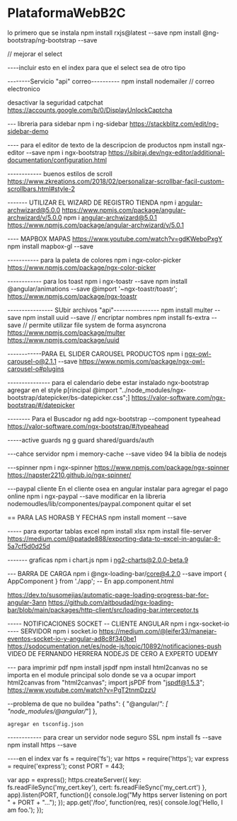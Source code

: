 # PlataformaWebB2C

lo primero que se instala 
npm install rxjs@latest --save
npm install @ng-bootstrap/ng-bootstrap --save 


// mejorar el select 

----incluir esto en el index para que el select sea de otro tipo
<script src="https://cdnjs.cloudflare.com/ajax/libs/bootstrap-select/1.13.1/js/bootstrap-select.min.js"></script>
<link rel="stylesheet" href="https://cdnjs.cloudflare.com/ajax/libs/bootstrap-select/1.13.1/css/bootstrap-select.min.css">


--------Servicio "api" correo----------
npm install nodemailer // correo electronico

desactivar la seguridad catpchat
https://accounts.google.com/b/0/DisplayUnlockCaptcha


--- libreria para sidebar
npm i ng-sidebar
https://stackblitz.com/edit/ng-sidebar-demo


---- para el editor de texto de la descripcion de productos
npm install ngx-editor --save
npm i ngx-bootstrap
https://sibiraj.dev/ngx-editor/additional-documentation/configuration.html


------------ buenos estilos de scroll
https://www.zkreations.com/2018/02/personalizar-scrollbar-facil-custom-scrollbars.html#style-2


------- UTILIZAR EL WIZARD DE REGISTRO TIENDA
       npm i angular-archwizard@5.0.0
       https://www.npmjs.com/package/angular-archwizard/v/5.0.0
       npm i angular-archwizard@5.0.1
       https://www.npmjs.com/package/angular-archwizard/v/5.0.1

---- MAPBOX MAPAS
https://www.youtube.com/watch?v=gdKWeboPxgY
npm install mapbox-gl --save



----------- para la paleta de colores
            npm i ngx-color-picker
https://www.npmjs.com/package/ngx-color-picker



------------ para los toast
npm i ngx-toastr --save
npm install @angular/animations --save
@import '~ngx-toastr/toastr';
https://www.npmjs.com/package/ngx-toastr



---------------- SUbir archivos "api"----------------
npm install multer --save
npm install uuid --save // encriptar nombres
npm install fs-extra --save // permite utilizar file system de forma asyncrona
https://www.npmjs.com/package/multer
https://www.npmjs.com/package/uuid

------------PARA EL SLIDER CAROUSEL PRODUCTOS
npm i ngx-owl-carousel-o@2.1.1 --save
https://www.npmjs.com/package/ngx-owl-carousel-o#plugins

--------------- para el calendario 
debe estar instalado ngx-bootstrap 
agregar en el style p[rincipal
@import "../node_modules/ngx-bootstrap/datepicker/bs-datepicker.css";]
https://valor-software.com/ngx-bootstrap/#/datepicker


-------- Para el Buscador
ng add ngx-bootstrap  --component typeahead
https://valor-software.com/ngx-bootstrap/#/typeahead

-----active guards
ng g guard shared/guards/auth

---cahce servidor
npm i memory-cache --save
video 94 la biblia de nodejs

---spinner 
npm i ngx-spinner
https://www.npmjs.com/package/ngx-spinner
https://napster2210.github.io/ngx-spinner/

---paypal cliente 
En el cliente osea en angular instalar para agregar el pago online
npm i ngx-paypal --save
modificar en la libreria nodemoudles/lib/componentes/paypal.component quitar el set


== PARA LAS HORASB Y FECHAS
npm install moment --save


----- para exportar tablas excel
npm install xlsx
npm install file-server
https://medium.com/@patade888/exporting-data-to-excel-in-angular-8-5a7cf5d0d25d


------- graficas
npm i chart.js
npm i ng2-charts@2.0.0-beta.9


--- BARRA DE CARGA
  npm i @ngx-loading-bar/core@4.2.0 --save
  import { AppComponent } from './app';
 -- En app.component.html
  <ngx-loading-bar color="#CD67BA" height="4px"></ngx-loading-bar>
  
https://dev.to/susomejias/automatic-page-loading-progress-bar-for-angular-3ann
https://github.com/aitboudad/ngx-loading-bar/blob/main/packages/http-client/src/loading-bar.interceptor.ts





----- NOTIFICACIONES SOCKET
-- CLIENTE ANGULAR
npm i ngx-socket-io
---- SERVIDOR
npm i socket.io
https://medium.com/@leifer33/manejar-eventos-socket-io-y-angular-ad8c8f340be1
https://sodocumentation.net/es/node-js/topic/10892/notificaciones-push
VIDEO DE FERNANDO HERRERA NODEJS DE CERO A EXPERTO UDEMY




--- para imprimir pdf
npm install jspdf
npm install html2canvas
no se importa en el module principal solo donde se va a ocupar
import html2canvas from "html2canvas";
import jsPDF from "jspdf@1.5.3";
https://www.youtube.com/watch?v=PgT2tnmDzzU


--problema de que no buildea
"paths": {
      "@angular/*": [ "node_modules/@angular/*"]
    },
    
    agregar en tsconfig.json


------------ para crear un servidor node seguro SSL
npm install fs --save
npm install https --save

----en el index
var fs = require('fs');
var https = require('https');
var express = require('express');
const PORT = 443;
    
var app = express();
https.createServer({
    key: fs.readFileSync('my_cert.key'),
    cert: fs.readFileSync('my_cert.crt')
}, app).listen(PORT, function(){
    console.log("My https server listening on port " + PORT + "...");
});
app.get('/foo', function(req, res){
    console.log('Hello, I am foo.');
});
